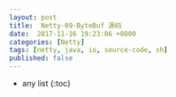 ```yaml
---
layout: post
title:  Netty-09-ByteBuf 源码
date:  2017-11-16 19:23:06 +0800
categories: [Netty]
tags: [netty, java, io, source-code, sh]
published: false
---
```


* any list
{:toc}